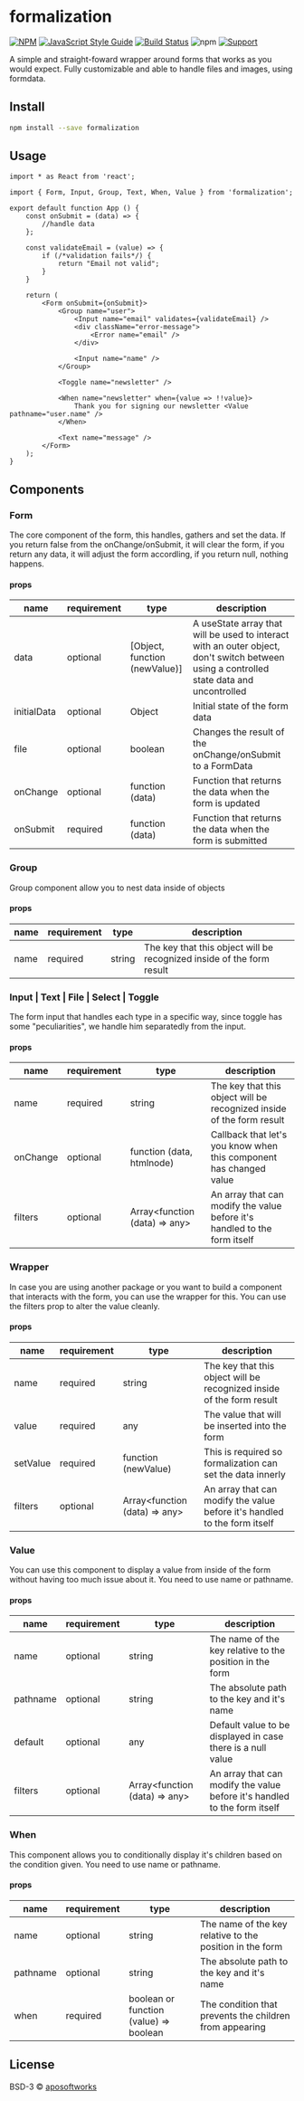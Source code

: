 # formalization


[![NPM](https://img.shields.io/npm/v/formalization.svg)](https://www.npmjs.com/package/formalization) [![JavaScript Style Guide](https://img.shields.io/badge/code_style-standard-brightgreen.svg)](https://standardjs.com) [![Build Status](https://travis-ci.org/aposoftworks/formalization.svg?branch=master)](https://travis-ci.org/aposoftworks/formalization) ![npm](https://img.shields.io/npm/dt/formalization) [![Support](https://img.shields.io/badge/Patreon-Support-orange.svg?logo=Patreon)](https://www.patreon.com/rafaelcorrea)

A simple and straight-foward wrapper around forms that works as you would expect. Fully customizable and able to handle files and images, using formdata.

## Install

```bash
npm install --save formalization
```

## Usage

```tsx
import * as React from 'react';

import { Form, Input, Group, Text, When, Value } from 'formalization';

export default function App () {
	const onSubmit = (data) => {
		//handle data
	};

	const validateEmail = (value) => {
		if (/*validation fails*/) {
			return "Email not valid";
		}
	}

    return (
		<Form onSubmit={onSubmit}>
			<Group name="user">
				<Input name="email" validates={validateEmail} />
				<div className="error-message">
					<Error name="email" />
				</div>

				<Input name="name" />
			</Group>

			<Toggle name="newsletter" />

			<When name="newsletter" when={value => !!value}>
				Thank you for signing our newsletter <Value pathname="user.name" />
			</When>

			<Text name="message" />
		</Form>
    );
}
```

## Components

### Form

The core component of the form, this handles, gathers and set the data. If you return false from the onChange/onSubmit, it will clear the form, if you return any data, it will adjust the form accordling, if you return null, nothing happens.

#### props

|name|requirement|type|description|
|---|---|---|---|
|data|optional|[Object, function (newValue)]|A useState array that will be used to interact with an outer object, don't switch between using a controlled state data and uncontrolled|
|initialData|optional|Object|Initial state of the form data|
|file|optional|boolean|Changes the result of the onChange/onSubmit to a FormData|
|onChange|optional|function (data)|Function that returns the data when the form is updated|
|onSubmit|required|function (data)|Function that returns the data when the form is submitted|

### Group

Group component allow you to nest data inside of objects

#### props

|name|requirement|type|description|
|---|---|---|---|
|name|required|string|The key that this object will be recognized inside of the form result|

### Input | Text | File | Select | Toggle

The form input that handles each type in a specific way, since toggle has some "peculiarities", we handle him separatedly from the input.

#### props

|name|requirement|type|description|
|---|---|---|---|
|name|required|string|The key that this object will be recognized inside of the form result|
|onChange|optional|function (data, htmlnode)|Callback that let's you know when this component has changed value|
|filters|optional|Array<function (data) => any>|An array that can modify the value before it's handled to the form itself|

### Wrapper

In case you are using another package or you want to build a component that interacts with the form, you can use the wrapper for this. You can use the filters prop to alter the value cleanly.

#### props

|name|requirement|type|description|
|---|---|---|---|
|name|required|string|The key that this object will be recognized inside of the form result|
|value|required|any|The value that will be inserted into the form|
|setValue|required|function (newValue)|This is required so formalization can set the data innerly|
|filters|optional|Array<function (data) => any>|An array that can modify the value before it's handled to the form itself|

### Value

You can use this component to display a value from inside of the form without having too much issue about it. You need to use name or pathname.

#### props

|name|requirement|type|description|
|---|---|---|---|
|name|optional|string|The name of the key relative to the position in the form|
|pathname|optional|string|The absolute path to the key and it's name|
|default|optional|any|Default value to be displayed in case there is a null value|
|filters|optional|Array<function (data) => any>|An array that can modify the value before it's handled to the form itself|

### When

This component allows you to conditionally display it's children based on the condition given. You need to use name or pathname.

#### props

|name|requirement|type|description|
|---|---|---|---|
|name|optional|string|The name of the key relative to the position in the form|
|pathname|optional|string|The absolute path to the key and it's name|
|when|required|boolean or function (value) => boolean|The condition that prevents the children from appearing|

## License

BSD-3 © [aposoftworks](https://github.com/aposoftworks)
